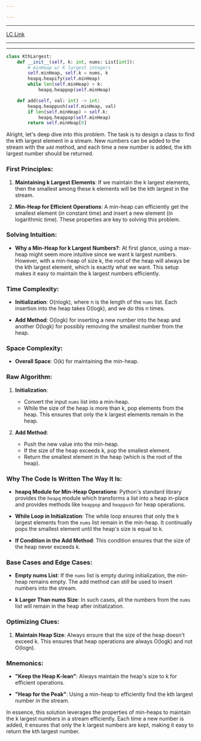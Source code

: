 ```yaml
---

---
```

---
[LC Link](https://leetcode.com/problems/kth-largest-element-in-a-stream/)

---
---

```python
class KthLargest:
    def __init__(self, k: int, nums: List[int]):
        # minHeap w/ K largest integers
        self.minHeap, self.k = nums, k
        heapq.heapify(self.minHeap)
        while len(self.minHeap) > k:
            heapq.heappop(self.minHeap)

    def add(self, val: int) -> int:
        heapq.heappush(self.minHeap, val)
        if len(self.minHeap) > self.k:
            heapq.heappop(self.minHeap)
        return self.minHeap[0]

```

Alright, let's deep dive into this problem. The task is to design a class to find the kth largest element in a stream. New numbers can be added to the stream with the `add` method, and each time a new number is added, the kth largest number should be returned.

### First Principles:

1. **Maintaining k Largest Elements**: If we maintain the k largest elements, then the smallest among these k elements will be the kth largest in the stream.

2. **Min-Heap for Efficient Operations**: A min-heap can efficiently get the smallest element (in constant time) and insert a new element (in logarithmic time). These properties are key to solving this problem.

### Solving Intuition:

- **Why a Min-Heap for k Largest Numbers?**: At first glance, using a max-heap might seem more intuitive since we want k largest numbers. However, with a min-heap of size k, the root of the heap will always be the kth largest element, which is exactly what we want. This setup makes it easy to maintain the k largest numbers efficiently.

### Time Complexity:

- **Initialization**: O(nlogk), where n is the length of the `nums` list. Each insertion into the heap takes O(logk), and we do this n times.
  
- **Add Method**: O(logk) for inserting a new number into the heap and another O(logk) for possibly removing the smallest number from the heap.

### Space Complexity:

- **Overall Space**: O(k) for maintaining the min-heap.

### Raw Algorithm:

1. **Initialization**:
   - Convert the input `nums` list into a min-heap.
   - While the size of the heap is more than k, pop elements from the heap. This ensures that only the k largest elements remain in the heap.

2. **Add Method**:
   - Push the new value into the min-heap.
   - If the size of the heap exceeds k, pop the smallest element.
   - Return the smallest element in the heap (which is the root of the heap).

### Why The Code Is Written The Way It Is:

- **heapq Module for Min-Heap Operations**: Python's standard library provides the `heapq` module which transforms a list into a heap in-place and provides methods like `heappop` and `heappush` for heap operations.

- **While Loop in Initialization**: The while loop ensures that only the k largest elements from the `nums` list remain in the min-heap. It continually pops the smallest element until the heap's size is equal to k.

- **If Condition in the Add Method**: This condition ensures that the size of the heap never exceeds k.

### Base Cases and Edge Cases:

- **Empty nums List**: If the `nums` list is empty during initialization, the min-heap remains empty. The add method can still be used to insert numbers into the stream.

- **k Larger Than nums Size**: In such cases, all the numbers from the `nums` list will remain in the heap after initialization.

### Optimizing Clues:

1. **Maintain Heap Size**: Always ensure that the size of the heap doesn't exceed k. This ensures that heap operations are always O(logk) and not O(logn).

### Mnemonics:

- **"Keep the Heap K-lean"**: Always maintain the heap's size to k for efficient operations.
  
- **"Heap for the Peak"**: Using a min-heap to efficiently find the kth largest number in the stream.

In essence, this solution leverages the properties of min-heaps to maintain the k largest numbers in a stream efficiently. Each time a new number is added, it ensures that only the k largest numbers are kept, making it easy to return the kth largest number.